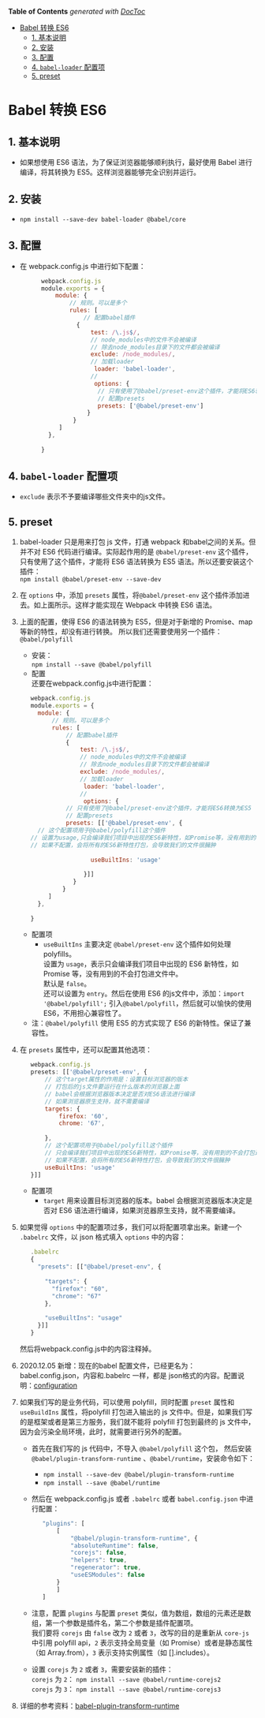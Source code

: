 <!-- START doctoc generated TOC please keep comment here to allow auto update -->
<!-- DON'T EDIT THIS SECTION, INSTEAD RE-RUN doctoc TO UPDATE -->
**Table of Contents**  *generated with [DocToc](https://github.com/thlorenz/doctoc)*

- [Babel 转换 ES6](#babel-%E8%BD%AC%E6%8D%A2-es6)
  - [1. 基本说明](#1-%E5%9F%BA%E6%9C%AC%E8%AF%B4%E6%98%8E)
  - [2. 安装](#2-%E5%AE%89%E8%A3%85)
  - [3. 配置](#3-%E9%85%8D%E7%BD%AE)
  - [4. `babel-loader` 配置项](#4-babel-loader-%E9%85%8D%E7%BD%AE%E9%A1%B9)
  - [5. preset](#5-preset)

<!-- END doctoc generated TOC please keep comment here to allow auto update -->

# Babel 转换 ES6

## 1. 基本说明
- 如果想使用 ES6 语法，为了保证浏览器能够顺利执行，最好使用 Babel 进行编译，将其转换为 ES5。这样浏览器能够完全识别并运行。

## 2. 安装
- `npm install --save-dev babel-loader @babel/core`

## 3. 配置
- 在 webpack.config.js 中进行如下配置：
  ```javascript
        webpack.config.js
        module.exports = {
        	module: {
            	// 规则。可以是多个
            	rules: [
                	// 配置babel插件
                  {
                      test: /\.js$/,
                      // node_modules中的文件不会被编译
                      // 除去node_modules目录下的文件都会被编译
                      exclude: /node_modules/,
                      // 加载loader
                       loader: 'babel-loader',
                      //
                       options: {
                        // 只有使用了@babel/preset-env这个插件，才能将ES6转换为ES5
                        // 配置presets
                        presets: ['@babel/preset-env']
                     }
                 }
             ]
          },
        
        }
  ```

## 4. `babel-loader` 配置项
- `exclude` 表示不予要编译哪些文件夹中的js文件。

## 5. preset

1. babel-loader 只是用来打包 js 文件，打通 webpack 和babel之间的关系。但并不对 ES6 代码进行编译。实际起作用的是 `@babel/preset-env` 这个插件，只有使用了这个插件，才能将 ES6 语法转换为 ES5 语法。所以还要安装这个插件：  
`npm install @babel/preset-env --save-dev`

2. 在 `options` 中，添加 `presets` 属性，将`@babel/preset-env` 这个插件添加进去。如上面所示。这样才能实现在 Webpack 中转换 ES6 语法。

3. 上面的配置，使得 ES6 的语法转换为 ES5，但是对于新增的 Promise、map 等新的特性，却没有进行转换。
所以我们还需要使用另一个插件：`@babel/polyfill`
   - 安装：  
`npm install --save @babel/polyfill`
   - 配置  
   还要在webpack.config.js中进行配置：
   ```javascript
      webpack.config.js
      module.exports = {
      	module: {
          	// 规则。可以是多个
          	rules: [
              	// 配置babel插件
                {
                    test: /\.js$/,
                    // node_modules中的文件不会被编译
                    // 除去node_modules目录下的文件都会被编译
                    exclude: /node_modules/,
                    // 加载loader
                     loader: 'babel-loader',
                    //
                     options: {
          		// 只有使用了@babel/preset-env这个插件，才能将ES6转换为ES5
          		// 配置presets
          		presets: [['@babel/preset-env', {
      	// 这个配置项用于@babel/polyfill这个插件
      // 设置为usage,只会编译我们项目中出现的ES6新特性，如Promise等，没有用到的不会打包进文件中
      // 如果不配置，会将所有的ES6新特性打包，会导致我们的文件很臃肿
      
                       useBuiltIns: 'usage'
      
                     }]]
                  }
               }
           ]
        },
      
      }
   ```
   - 配置项
     - `useBuiltIns`  主要决定 `@babel/preset-env` 这个插件如何处理 polyfills。  
       设置为 `usage`，表示只会编译我们项目中出现的 ES6 新特性，如 Promise 等，没有用到的不会打包进文件中。  
       默认是 `false`。  
       还可以设置为 `entry`。然后在使用 ES6 的js文件中，添加：`import '@babel/polyfill';`
引入`@babel/polyfill`，然后就可以愉快的使用 ES6，不用担心兼容性了。
   - 注：`@babel/polyfill` 使用 ES5 的方式实现了 ES6 的新特性。保证了兼容性。

4. 在 `presets` 属性中，还可以配置其他选项：
   ```javascript
      webpack.config.js
      presets: [['@babel/preset-env', {
          // 这个target属性的作用是：设置目标浏览器的版本
          // 打包后的js文件要运行在什么版本的浏览器上面
          // babel会根据浏览器版本决定是否对ES6语法进行编译
          // 如果浏览器原生支持，就不需要编译
          targets: {
              firefox: '60',
              chrome: '67',
      
          },
          // 这个配置项用于@babel/polyfill这个插件
          // 只会编译我们项目中出现的ES6新特性，如Promise等，没有用到的不会打包进文件中
          // 如果不配置，会将所有的ES6新特性打包，会导致我们的文件很臃肿
          useBuiltIns: 'usage'
      }]]
   
   ```
  
   - 配置项
     - `target`  用来设置目标浏览器的版本。babel 会根据浏览器版本决定是否对 ES6 语法进行编译，如果浏览器原生支持，就不需要编译。

5. 如果觉得 `options` 中的配置项过多，我们可以将配置项拿出来。新建一个 `.babelrc` 文件，以 json 格式填入 `options` 中的内容：
   ```javascript
      .babelrc
      {
        "presets": [["@babel/preset-env", {
      
          "targets": {
            "firefox": "60",
            "chrome": "67"
          },
      
          "useBuiltIns": "usage"
        }]]
      }
   ```
   然后将webpack.config.js中的内容注释掉。

6. 2020.12.05 新增：现在的babel 配置文件，已经更名为：babel.config.json，内容和.babelrc 一样，都是 json格式的内容。配置说明：[configuration](https://babeljs.io/docs/en/usage/#configuration)

7. 如果我们写的是业务代码，可以使用 polyfill，同时配置 `preset` 属性和 `useBuildIns` 属性，将polyfill 打包进入输出的 js 文件中。但是，如果我们写的是框架或者是第三方服务，我们就不能将 polyfill 打包到最终的 js 文件中，因为会污染全局环境，此时，就需要进行另外的配置。
    - 首先在我们写的 js 代码中，不导入 `@babel/polyfill` 这个包，
然后安装 `@babel/plugin-transform-runtime` 、`@babel/runtime`，安装命令如下：  
      - `npm install --save-dev @babel/plugin-transform-runtime`  
      - `npm install --save @babel/runtime`
    - 然后在 webpack.config.js 或者 `.babelrc` 或者 `babel.config.json` 中进行配置：
      ```javascript
         "plugins": [
             [
                 "@babel/plugin-transform-runtime", {
                 "absoluteRuntime": false,
                 "corejs": false,
                 "helpers": true,
                 "regenerator": true,
                 "useESModules": false
             }
             ]
         ]
      ```

    - 注意，配置 `plugins` 与配置 `preset` 类似，值为数组，数组的元素还是数组，第一个参数是插件名，第二个参数是插件配置项。  
我们要将 `corejs` 由 `false` 改为 `2` 或者 `3`，改写的目的是重新从 `core-js` 中引用 polyfill api，`2` 表示支持全局变量（如 Promise）或者是静态属性（如 Array.from），`3` 表示支持实例属性（如 [].includes）。
    - 设置 `corejs` 为 `2` 或者 `3`，需要安装新的插件：  
`corejs` 为 `2`：
`npm install --save @babel/runtime-corejs2`  
`corejs` 为 `3`：    `npm install --save @babel/runtime-corejs3`

8. 详细的参考资料：[babel-plugin-transform-runtime](https://babeljs.io/docs/en/babel-plugin-transform-runtime)
